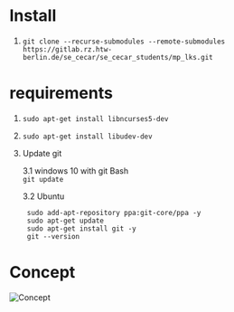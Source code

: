 # Install
1. `git clone --recurse-submodules --remote-submodules https://gitlab.rz.htw-berlin.de/se_cecar/se_cecar_students/mp_lks.git`

# requirements
1. `sudo apt-get install libncurses5-dev`
2. `sudo apt-get install libudev-dev`
3. Update git
    
    3.1 windows 10 with git Bash\
        `git update`

    3.2 Ubuntu

        sudo add-apt-repository ppa:git-core/ppa -y
        sudo apt-get update
        sudo apt-get install git -y
        git --version

# Concept
![Concept](https://i.ibb.co/vLgJ8CY/Nodes-Topicand-Service.png)
